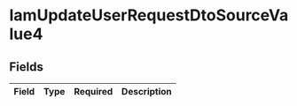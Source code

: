 # IamUpdateUserRequestDtoSourceValue4


## Fields

| Field       | Type        | Required    | Description |
| ----------- | ----------- | ----------- | ----------- |